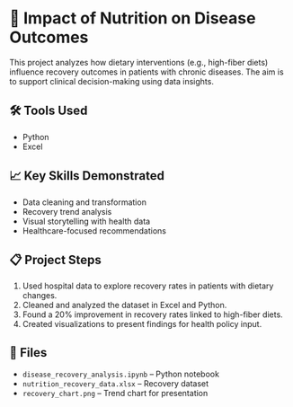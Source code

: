 # 🥗 Impact of Nutrition on Disease Outcomes

This project analyzes how dietary interventions (e.g., high-fiber diets) influence recovery outcomes in patients with chronic diseases. The aim is to support clinical decision-making using data insights.

## 🛠 Tools Used
- Python
- Excel

## 📈 Key Skills Demonstrated
- Data cleaning and transformation
- Recovery trend analysis
- Visual storytelling with health data
- Healthcare-focused recommendations

## 📋 Project Steps
1. Used hospital data to explore recovery rates in patients with dietary changes.
2. Cleaned and analyzed the dataset in Excel and Python.
3. Found a 20% improvement in recovery rates linked to high-fiber diets.
4. Created visualizations to present findings for health policy input.

## 📎 Files
- `disease_recovery_analysis.ipynb` – Python notebook
- `nutrition_recovery_data.xlsx` – Recovery dataset
- `recovery_chart.png` – Trend chart for presentation
